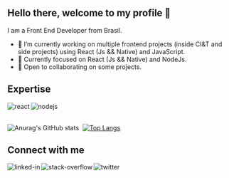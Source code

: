## Hello there, welcome to my profile 👋
I am a Front End Developer from Brasil.

- 🔭 I’m currently working on multiple frontend projects (inside CI&T and side projects) using React (Js && Native) and JavaScript.
- 🌱 Currently focused on React (Js && Native) and NodeJs.
- 👯 Open to collaborating on some projects.

## Expertise
<img align="left" alt="react" src="https://img.shields.io/badge/react%20-%2320232a.svg?&style=for-the-badge&logo=react&logoColor=%2361DAFB" />
<img align="left" alt="nodejs" src="https://img.shields.io/badge/node.js%20-%2343853D.svg?&style=for-the-badge&logo=node.js&logoColor=white" />
<br>
<br>

![Anurag's GitHub stats](https://github-readme-stats.vercel.app/api?username=reubert22&show_icons=true&theme=tokyonight&&line_height=20)&nbsp;
[![Top Langs](https://github-readme-stats.vercel.app/api/top-langs/?username=reubert22&layout=compact&show_icons=true&theme=tokyonight)](https://github.com/reubert22/github-readme-stats)

## Connect with me
[<img align="left" alt="linked-in" src="https://img.shields.io/badge/linkedin-%230077B5.svg?&style=for-the-badge&logo=linkedin&logoColor=white" />](https://www.linkedin.com/in/reubertbarbosa/)
[<img align="left" alt="stack-overflow" src="https://img.shields.io/badge/stack%20overflow-FE7A16?logo=stack-overflow&logoColor=white&style=for-the-badge" />](https://stackoverflow.com/users/10327939/reubert-barbosa)
[<img align="left" alt="twitter" src="https://img.shields.io/badge/twitter-%231DA1F2.svg?&style=for-the-badge&logo=twitter&logoColor=white" />](https://twitter.com/ReubertBarbosa)
